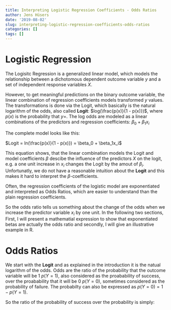 ```yaml
---
title: Interpreting Logistic Regression Coefficients - Odds Ratios
author: Jens Hüsers
date: '2019-08-02'
slug: interpreting-logistic-regression-coefficients-odds-ratios
categories: []
tags: []
---
```


# Logistic Regression

The Logisitc Regression is a generalized linear model, which models the relationship between a dichotomous dependent outcome variable $y$ and a set of independent response variables $X$.

However, to get meaningful predictions on the binary outcome variable, the linear combination of regression coefficients models transformed $y$ values.
The transformations is done via the Logit, which basically is the natural logarithm of the odds, also called **Logit**: $log(\frac{p(x)}{1 - p(x)})$, where $p(x)$ is the probability that $y=$.
The log odds are modeled as a linear combinations of the predictors and regression coefficients: $\beta_0 + \beta_1x_i$

The complete model looks like this: 

$Logit = ln(\frac{p(x)}{1 - p(x)}) = \beta_0 + \beta_1x_i$

This equation shows, that the linear combination models the Logit and model coefficients $\beta$ descibe the influence of the predictors $X$ on the logit, e.g. a one unit increase in $x_i$ changes the Logit by the amout of $\beta_i$.
Unfortunatly, we do not have a reasonable intuition about the **Logit** and this makes it hard to interpret the $\beta$-coefficients.

Often, the regression coefficients of the logistic model are exponentiated and interpreted as Odds Ratios, which are easier to understand than the plain regression coefficients.

So the odds ratio tells us something about the change of the odds when we increase the predictor variable $x_i$ by one unit. In the following two sections, First, I will present a mathematial expression to show that exponentiated betas are actually the odds ratio and secondly, I will give an illustrative example in R.


# Odds Ratios

We start with the **Logit** and as explained in the introduction it is the natual logarithm of the odds. Odds are the ratio of the probability that the outcome variable will be 1 $p(Y=1)$, also considered as the proabability of success, over the proabability that it will be 0 $p(Y=0)$, sometimes considered as the probability of failure. The probabilty can also be expressed as $p(Y=0) = 1-p(Y=1)$.

So the ratio of the probability of success over the probability is simply:
